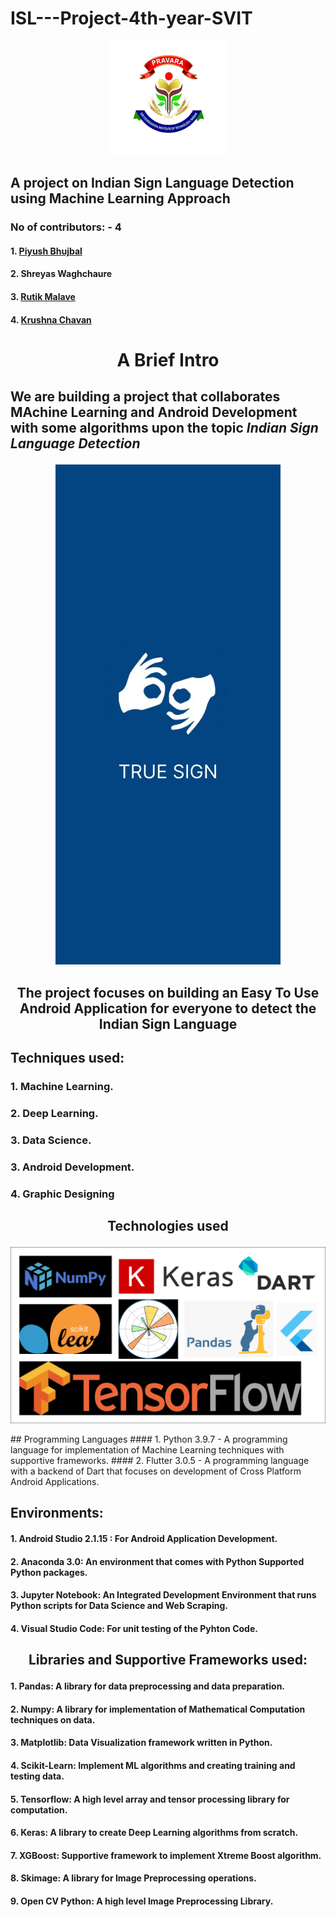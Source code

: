 # ISL---Project-4th-year-SVIT
<p align = "center"><img src = "https://github.com/PiyushBL45t/ISL---Project-4th-year-SVIT/blob/main/Images/svit%20logo.png"/></p>

## A project on Indian Sign Language Detection using Machine Learning Approach

### No of contributors: - 4
#### 1. <a href = "">Piyush Bhujbal</a>
#### 2. Shreyas Waghchaure
#### 3. <a href = "https://github.com/Rutik7294">Rutik Malave</a>
#### 4. <a href = "https://github.com/KrushnaChavan123">Krushna Chavan</a>

# <p align = "center">A Brief Intro </p>
## <p>We are building a project that collaborates MAchine Learning and Android Development with some algorithms upon the topic <i> Indian Sign Language Detection</i> </p>

<p align = "center"><img src = "https://github.com/PiyushBL45t/ISL---Project-4th-year-SVIT/blob/main/Images/App%20Interface.jpeg"/></p>

## <p align = "center">The project focuses on building an Easy To Use Android Application for everyone to detect the Indian Sign Language</p>
## Techniques used:
### 1. Machine Learning.
### 2. Deep Learning.
### 3. Data Science.
### 3. Android Development.
### 4. Graphic Designing

## <p align = 'center'>Technologies used</p>
<p align = "center"><img src = "https://github.com/PiyushBL45t/ISL---Project-4th-year-SVIT/blob/main/Images/Logos%20of%20tech.png"/></p>
## Programming Languages
#### 1. Python 3.9.7 - A programming language for implementation of Machine Learning techniques with supportive frameworks.
#### 2. Flutter 3.0.5 - A programming language with a backend of Dart that focuses on development of Cross Platform Android Applications.

## Environments:
#### 1. Android Studio 2.1.15 : For Android Application Development.
#### 2. Anaconda 3.0: An environment that comes with Python Supported Python packages. 
#### 3. Jupyter Notebook: An Integrated Development Environment that runs Python scripts for Data Science and Web Scraping.
#### 4. Visual Studio Code: For unit testing of the Pyhton Code.

## <p align = 'center'>Libraries and Supportive Frameworks used: </p> 
#### 1. Pandas: A library for data preprocessing and data preparation.
#### 2. Numpy: A library for implementation of Mathematical Computation techniques on data.
#### 3. Matplotlib: Data  Visualization framework written in Python.
#### 4. Scikit-Learn: Implement ML algorithms and creating training and testing data.
#### 5. Tensorflow: A high level array and tensor processing library for computation.
#### 6. Keras: A library to create Deep Learning algorithms from scratch.
#### 7. XGBoost: Supportive framework to implement Xtreme Boost algorithm.
#### 8. Skimage: A library for Image Preprocessing operations.
#### 9. Open CV Python: A high level Image Preprocessing Library.












